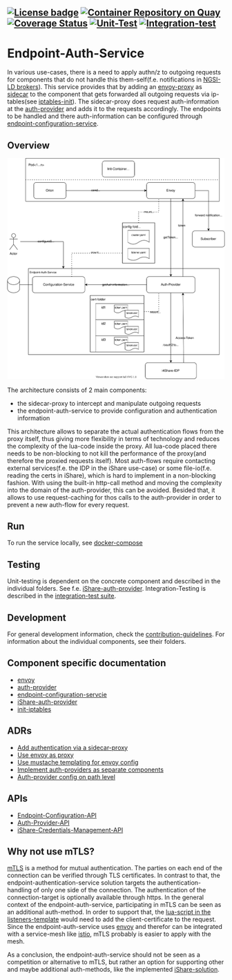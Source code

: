 [![License badge](https://img.shields.io/badge/license-AGPL3.0-orange)](https://opensource.org/licenses/AGPL-3.0)
[![Container Repository on Quay](https://img.shields.io/badge/quay.io-eas-green "Container Repository on Quay")](https://quay.io/repository/wi_stefan/endpoint-configuration-service?tab=tags)
[![Coverage Status](https://coveralls.io/repos/github/wistefan/endpoint-auth-service/badge.svg?branch=initial-dev)](https://coveralls.io/github/wistefan/endpoint-auth-service?branch=initial-dev)
[![Unit-Test](https://github.com/wistefan/endpoint-auth-service/actions/workflows/unit.yml/badge.svg)](https://github.com/wistefan/endpoint-auth-service/actions/workflows/unit.yml)
[![Integration-test](https://github.com/wistefan/endpoint-auth-service/actions/workflows/it.yml/badge.svg)](https://github.com/wistefan/endpoint-auth-service/actions/workflows/it.yml)
-------

# Endpoint-Auth-Service

In various use-cases, there is a need to apply authn/z to outgoing requests for components that do not handle this them-self(f.e. notifications in
[NGSI-LD brokers](https://github.com/FIWARE/context.Orion-LD)). This service provides that by adding an [envoy-proxy](https://www.envoyproxy.io) 
as [sidecar](https://www.oreilly.com/library/view/designing-distributed-systems/9781491983638/ch02.html) to the component that gets forwarded all 
outgoing requests via ip-tables(see [iptables-init](./src/iptables-init)). The sidecar-proxy does request auth-information at the [auth-provider](./src/auth-provider) 
and adds it to the requests accordingly. The endpoints to be handled and there auth-information can be configured through
[endpoint-configuration-service](./src/endpoint-configuration-service).

## Overview

![Proxy-Architecture](./doc/img/arch-overview.svg)

The architecture consists of 2 main components:
- the sidecar-proxy to intercept and manipulate outgoing requests
- the endpoint-auth-service to provide configuration and authentication information

This architecture allows to separate the actual authentication flows from the proxy itself, thus giving more flexibility in terms of technology
and reduces the complexity of the lua-code inside the proxy. All lua-code placed there needs to be non-blocking to not kill the performance of the 
proxy(and therefore the proxied requests itself). Most auth-flows require contacting external services(f.e. the IDP in the iShare use-case) or some 
file-io(f.e. reading the certs in iShare), which is hard to implement in a non-blocking fashion. With using the built-in http-call method and moving 
the complexity into the domain of the auth-provider, this can be avoided. Besided that, it allows to use request-caching for thos calls to the auth-provider
in order to prevent a new auth-flow for every request.

## Run

To run the service locally, see [docker-compose](docker-compose/README.md)

## Testing

Unit-testing is dependent on the concrete component and described in the individual folders. See f.e. [iShare-auth-provider](src/ishare-auth-provider/README.md#Testing).
Integration-Testing is described in the [integration-test suite](integration-test/README.md).

## Development

For general development information, check the [contribution-guidelines](doc/CONTRIBUTING.md).
For information about the individual components, see their folders.

## Component specific documentation

* [envoy](doc/ENVOY.md)
* [auth-provider](doc/AUTHPROVIDER.md)
* [endpoint-configuration-servcie](src/endpoint-configuration-service/README.md)
* [iShare-auth-provider](src/ishare-auth-provider/README.md)
* [init-iptables](src/iptables-init/IPTABLES.md)

## ADRs

- [Add authentication via a sidecar-proxy](./doc/adr/sidecar-based-auth.md)
- [Use envoy as proxy](./doc/adr/choose-proxy.md)
- [Use mustache templating for envoy config](./doc/adr/mustache-templating.md)
- [Implement auth-providers as separate components](./doc/adr/authprovider-as-separate-component.md)
- [Auth-provider config on path level](./doc/adr/auth-provider-on-path-level.md)

## APIs

- [Endpoint-Configuration-API](./api/endpoint-configuration-api.yaml)
- [Auth-Provider-API](./api/auth-provider-api.yaml)
- [iShare-Credentials-Management-API](./api/ishare-credentials-management-api.yaml)

## Why not use mTLS?

[mTLS](https://en.wikipedia.org/wiki/Mutual_authentication#mTLS) is a method for mutual authentication. The parties on each end of the connection can be verified through TLS certificates. In contrast to that,
the endpoint-authentication-service solution targets the authentication-handling of only one side of the connection. The authentication of the connection-target is optionally available 
through https. 
In the general context of the endpoint-auth-service, participating in mTLS can be seen as an additional auth-method. In order to support that, the [lua-script in the listeners-template](src/endpoint-configuration-service/src/main/resources/templates/listener.yaml.mustache) 
would need to add the client-certificate to the request. Since the endpoint-auth-service uses [envoy](https://www.envoyproxy.io) and therefor can be integrated with a 
service-mesh like [istio](https://istio.io/), mTLS probably is easier to apply with the mesh.

As a conclusion, the endpoint-auth-service should not be seen as a competition or alternative to mTLS, but rather an option for supporting other and maybe additional
auth-methods, like the implemented [iShare-solution](src/ishare-auth-provider/README.md).
